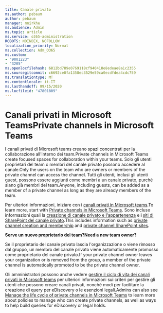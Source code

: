 ```yaml
---
title: Canale privato
ms.author: pebaum
author: pebaum
manager: mnirkhe
ms.audience: Admin
ms.topic: article
ms.service: o365-administration
ROBOTS: NOINDEX, NOFOLLOW
localization_priority: Normal
ms.collection: Adm_O365
ms.custom:
- "9001223"
- "3205"
ms.openlocfilehash: 6812bd789e0769118cf940418e8edeae8a1c2355
ms.sourcegitcommit: c6692ce0fa1358ec3529e59ca0ecdfdea4cdc759
ms.translationtype: MT
ms.contentlocale: it-IT
ms.lasthandoff: 09/15/2020
ms.locfileid: "47801809"
---
```

# <a name="private-channels-in-microsoft-teams"></a><span data-ttu-id="0466f-102">Canali privati in Microsoft Teams</span><span class="sxs-lookup"><span data-stu-id="0466f-102">Private channels in Microsoft Teams</span></span>

<span data-ttu-id="0466f-103">I canali privati di Microsoft teams creano spazi concentrati per la collaborazione all'interno dei team.</span><span class="sxs-lookup"><span data-stu-id="0466f-103">Private channels in Microsoft Teams create focused spaces for collaboration within your teams.</span></span> <span data-ttu-id="0466f-104">Solo gli utenti proprietari del team o membri del canale privato possono accedere al canale.</span><span class="sxs-lookup"><span data-stu-id="0466f-104">Only the users on the team who are owners or members of the private channel can access the channel.</span></span> <span data-ttu-id="0466f-105">Tutti gli utenti, inclusi gli utenti guest, possono essere aggiunti come membri a un canale privato, purché siano già membri del team.</span><span class="sxs-lookup"><span data-stu-id="0466f-105">Anyone, including guests, can be added as a member of a private channel as long as they are already members of the team.</span></span>

<span data-ttu-id="0466f-106">Per ulteriori informazioni, iniziare con i [canali privati in Microsoft teams](https://docs.microsoft.com/MicrosoftTeams/private-channels).</span><span class="sxs-lookup"><span data-stu-id="0466f-106">To learn more, start with [Private channels in Microsoft Teams](https://docs.microsoft.com/MicrosoftTeams/private-channels).</span></span> <span data-ttu-id="0466f-107">Sono incluse informazioni quali la [creazione di canale privato e l'appartenenza](https://docs.microsoft.com/MicrosoftTeams/private-channels#private-channel-creation-and-membership) e i [siti di SharePoint del canale privato](https://docs.microsoft.com/MicrosoftTeams/private-channels#private-channel-sharepoint-sites).</span><span class="sxs-lookup"><span data-stu-id="0466f-107">This includes information such as [private channel creation and membership](https://docs.microsoft.com/MicrosoftTeams/private-channels#private-channel-creation-and-membership) and [private channel SharePoint sites](https://docs.microsoft.com/MicrosoftTeams/private-channels#private-channel-sharepoint-sites).</span></span>

<span data-ttu-id="0466f-108">**Serve un nuovo proprietario del team?**</span><span class="sxs-lookup"><span data-stu-id="0466f-108">**Need a new team owner?**</span></span>

<span data-ttu-id="0466f-109">Se il proprietario del canale privato lascia l'organizzazione o viene rimosso dal gruppo, un membro del canale privato viene automaticamente promosso come proprietario del canale privato.</span><span class="sxs-lookup"><span data-stu-id="0466f-109">If your private channel owner leaves your organization or is removed from the group, a member of the private channel is automatically promoted to be the private channel owner.</span></span>

<span data-ttu-id="0466f-110">Gli amministratori possono anche vedere [gestire il ciclo di vita dei canali privati in Microsoft teams](https://docs.microsoft.com/MicrosoftTeams/private-channels-life-cycle-management) per ulteriori informazioni sui criteri per gestire gli utenti che possono creare canali privati, nonché modi per facilitare la creazione di query per eDiscovery o le esenzioni legali.</span><span class="sxs-lookup"><span data-stu-id="0466f-110">Admins can also see [Manage the life cycle of private channels in Microsoft Teams](https://docs.microsoft.com/MicrosoftTeams/private-channels-life-cycle-management) to learn more about policies to manage who can create private channels, as well as ways to help build queries for eDiscovery or legal holds.</span></span>
